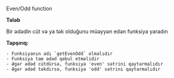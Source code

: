 Even/Odd function

**Tələb**

Bir ədədin cüt və ya tək olduğunu müəyyən edən funksiya yaradın

**Tapşırıq:**

    - Funksiyanın adı `getEvenOdd` olmalıdır
    - Funksiya tam ədəd qəbul etməlidir
    - Əgər ədəd cütdürsə, funksiya 'even' sətrini qaytarmalıdır
    - Əgər ədəd təkdirsə, funksiya 'odd' sətrini qaytarmalıdır

